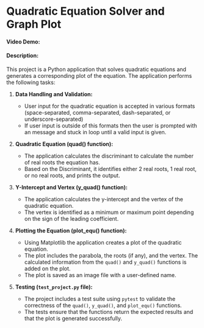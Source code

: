 # Quadratic Equation Solver and Graph Plot
#### Video Demo:  <URL HERE>
#### Description:

This project is a Python application that solves quadratic equations and generates a corresponding plot of the equation. The application performs the following tasks:

1. **Data Handling and Validation:**
    - User input for the quadratic equation is accepted in various formats (space-separated, comma-separated, dash-separated, or underscore-separated)
    - If user input is outside of this formats then the user is prompted with an message and stuck in loop until a valid input is given.

2. **Quadratic Equation (quad() function):**
    - The application calculates the discriminant to calculate the number of real roots the equation has.
    - Based on the Discriminant, it identifies either 2 real roots, 1 real root, or no real roots, and prints the output.

3. **Y-Intercept and Vertex (y_quad() function):**
    - The application calculates the y-intercept and the vertex of the quadratic equation.
   - The vertex is identified as a minimum or maximum point depending on the sign of the leading coefficient.

4. **Plotting the Equation (plot_equ() function):**
   - Using Matplotlib the application creates a plot of the quadratic equation.
   - The plot includes the parabola, the roots (if any), and the vertex. The calculated information from the `quad()` and `y_quad()` functions is added on the plot.
   - The plot is saved as an image file with a user-defined name.

5. **Testing (`test_project.py` file):**
   - The project includes a test suite using `pytest` to validate the correctness of the `quad()`, `y_quad()`, and `plot_equ()` functions.
   - The tests ensure that the functions return the expected results and that the plot is generated successfully.
